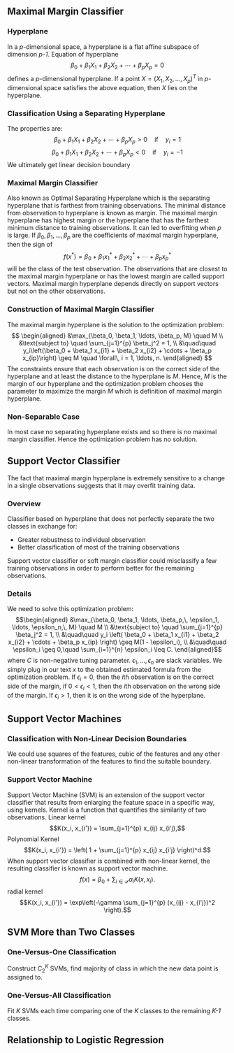 ## Maximal Margin Classifier
### Hyperplane
In a *p*-dimensional space, a hyperplane is a flat affine subspace of dimension *p-1*. Equation of hyperplane $$\beta_0 + \beta_1 X_1 + \beta_2 X_2 + \cdots + \beta_p X_p = 0$$
defines a *p*-dimensional hyperplane. If a point $X = (X_1, X_2, \dots, X_p)^T$ in *p*-dimensional space satisfies the above equation, then *X* lies on the hyperplane.
### Classification Using a Separating Hyperplane
The properties are:
$$\beta_0 + \beta_1 X_1 + \beta_2 X_2 + \cdots + \beta_p X_p > 0 \quad \text{if} \quad y_i = 1$$
$$\beta_0 + \beta_1 X_1 + \beta_2 X_2 + \cdots + \beta_p X_p < 0 \quad \text{if} \quad y_i = -1$$
We ultimately get linear decision boundary
### Maximal Margin Classifier
Also known as Optimal Separating Hyperplane which is the separating hyperplane that is farthest from training observations. The minimal distance from observation to hyperplane is known as margin. The maximal margin hyperplane has highest margin or the hyperplane that has the farthest minimum distance to training observations. It can led to overfitting when *p* is large.
If $\beta_0, \beta_1, \dots, \beta_p$ are the coefficients of maximal margin hyperplane, then the sign of $$f(x^*) = \beta_0 + \beta_1 x_1^* + \beta_2 x_2^* + \cdots + \beta_p x_p^*$$ will be the class of the test observation. The observations that are closest to the maximal margin hyperplane or has the lowest margin are called support vectors. Maximal margin hyperplane depends directly on support vectors but not on the other observations. 
### Construction of Maximal Margin Classifier
The maximal margin hyperplane is the solution to the optimization problem:
$$
\begin{aligned}
&\max_{\beta_0, \beta_1, \ldots, \beta_p, M} \quad M \\
&\text{subject to} \quad \sum_{j=1}^{p} \beta_j^2 = 1, \\
&\quad\quad y_i\left(\beta_0 + \beta_1 x_{i1} + \beta_2 x_{i2} + \cdots + \beta_p x_{ip}\right) \geq M \quad \forall\, i = 1, \ldots, n.
\end{aligned}
$$
The constraints ensure that each observation is on the correct side of the hyperplane and at least the distance to the hyperplane is *M*. Hence, *M* is the margin of our hyperplane and the optimization problem chooses the parameter to maximize the margin *M* which is definition of maximal margin hyperplane. 
### Non-Separable Case
In most case no separating hyperplane exists and so there is no maximal margin classifier. Hence the optimization problem has no solution. 
## Support Vector Classifier 
The fact that maximal margin hyperplane is extremely sensitive to a change in a single observations suggests that it may overfit training data. 
### Overview
Classifier based on hyperplane that does not perfectly separate the two classes in exchange for:
- Greater robustness to individual observation
- Better classification of most of the training observations

Support vector classifier or soft margin classifier could misclassify a few training observations in order to perform better for the remaining observations. 
### Details
We need to solve this optimization problem:
$$\begin{aligned}
&\max_{\beta_0, \beta_1, \ldots, \beta_p,\, \epsilon_1, \ldots, \epsilon_n,\, M} \quad M \\
&\text{subject to} \quad \sum_{j=1}^{p} \beta_j^2 = 1, \\
&\quad\quad y_i \left( \beta_0 + \beta_1 x_{i1} + \beta_2 x_{i2} + \cdots + \beta_p x_{ip} \right) \geq M(1 - \epsilon_i), \\
&\quad\quad \epsilon_i \geq 0,\quad \sum_{i=1}^{n} \epsilon_i \leq C.
\end{aligned}$$
where *C* is non-negative tuning parameter. $\epsilon_1, \dots, \epsilon_n$ are slack variables. We simply plug in our text *x* to the obtained estimated formula from the optimization problem. If $\epsilon_i = 0$, then the *i*th observation is on the correct side of the margin, if $0 < \epsilon_i < 1$, then the *i*th observation on the wrong side of the margin. If $\epsilon_i > 1$, then it is on the wrong side of the hyperplane. 
## Support Vector Machines
### Classification with Non-Linear Decision Boundaries
We could use squares of the features, cubic of the features and any other non-linear transformation of the features to find the suitable boundary.
### Support Vector Machine
Support Vector Machine (SVM) is an extension of the support vector classifier that results from enlarging the feature space in a specific way, using kernels. Kernel is a function that quantifies the similarity of two observations. 
Linear kernel
$$K(x_i, x_{i'}) = \sum_{j=1}^{p} x_{ij} x_{i'j},$$
Polynomial Kernel
$$K(x_i, x_{i'}) = \left( 1 + \sum_{j=1}^{p} x_{ij} x_{i'j} \right)^d.$$
When support vector classifier is combined with non-linear kernel, the resulting classifier is known as support vector machine. 
$$f(x) = \beta_0 + \sum_{i \in \mathcal{S}} \alpha_i K(x, x_i).$$
radial kernel
$$K(x_i, x_{i'}) = \exp\left(-\gamma \sum_{j=1}^{p} (x_{ij} - x_{i'j})^2 \right).$$
## SVM More than Two Classes
### One-Versus-One Classification
Construct $C_2^K$ SVMs, find majority of class in which the new data point is assigned to.
### One-Versus-All Classification
Fit *K* SVMs each time comparing one of the *K* classes to the remaining *K-1* classes. 
## Relationship to Logistic Regression 



